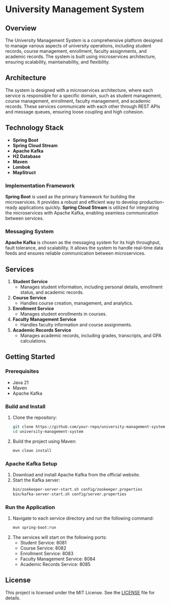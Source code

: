 # University Management System

## Overview

The University Management System is a comprehensive platform designed to manage various aspects of university operations, including student records, course management, enrollment, faculty assignments, and academic records. The system is built using microservices architecture, ensuring scalability, maintainability, and flexibility.

## Architecture

The system is designed with a microservices architecture, where each service is responsible for a specific domain, such as student management, course management, enrollment, faculty management, and academic records. These services communicate with each other through REST APIs and message queues, ensuring loose coupling and high cohesion.

## Technology Stack

- **Spring Boot**
- **Spring Cloud Stream**
- **Apache Kafka**
- **H2 Database**
- **Maven**
- **Lombok**
- **MapStruct**

### Implementation Framework

**Spring Boot** is used as the primary framework for building the microservices. It provides a robust and efficient way to develop production-ready applications quickly. **Spring Cloud Stream** is utilized for integrating the microservices with Apache Kafka, enabling seamless communication between services.

### Messaging System

**Apache Kafka** is chosen as the messaging system for its high throughput, fault tolerance, and scalability. It allows the system to handle real-time data feeds and ensures reliable communication between microservices.

## Services

1. **Student Service**
   - Manages student information, including personal details, enrollment status, and academic records.
2. **Course Service**
   - Handles course creation, management, and analytics.
3. **Enrollment Service**
   - Manages student enrollments in courses.
4. **Faculty Management Service**
   - Handles faculty information and course assignments.
5. **Academic Records Service**
   - Manages academic records, including grades, transcripts, and GPA calculations.

## Getting Started

### Prerequisites

- Java 21
- Maven
- Apache Kafka

### Build and Install

1. Clone the repository:
   ```sh
   git clone https://github.com/your-repo/university-management-system.git
   cd university-management-system
   ```
2. Build the project using Maven:
   ```sh
   mvn clean install
   ```

### Apache Kafka Setup

1. Download and install Apache Kafka from the official website.
2. Start the Kafka server:
   ```sh
   bin/zookeeper-server-start.sh config/zookeeper.properties
   bin/kafka-server-start.sh config/server.properties
   ```

### Run the Application

1. Navigate to each service directory and run the following command:
   ```sh
   mvn spring-boot:run
   ```
2. The services will start on the following ports:
   - Student Service: 8081
   - Course Service: 8082
   - Enrollment Service: 8083
   - Faculty Management Service: 8084
   - Academic Records Service: 8085

## License

This project is licensed under the MIT License. See the [LICENSE](LICENSE) file for details.
